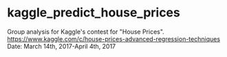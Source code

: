 # kaggle_predict_house_prices
Group analysis for Kaggle's contest for "House Prices".  
https://www.kaggle.com/c/house-prices-advanced-regression-techniques  
Date: March 14th, 2017-April 4th, 2017

